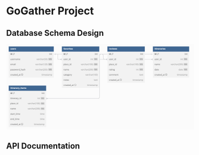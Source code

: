 # GoGather Project

## Database Schema Design

![db-schema]

[db-schema]: ./images/dbschema.png

## API Documentation